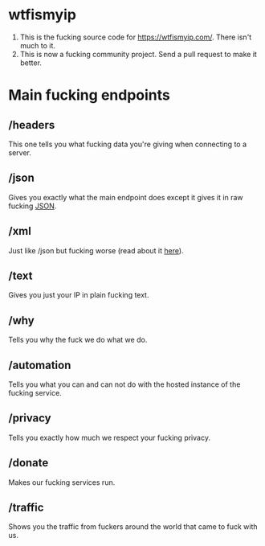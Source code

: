 # wtfismyip

1. This is the fucking source code for https://wtfismyip.com/. There isn't much to it.
2. This is now a fucking community project. Send a pull request to make it better.

# Main fucking endpoints

## /headers
This one tells you what fucking data you're giving when connecting to a server.

## /json
Gives you exactly what the main endpoint does except it gives it in raw fucking [JSON](https://www.json.org/json-en.html).

## /xml
Just like /json but fucking worse (read about it [here](https://en.wikipedia.org/wiki/XML)).

## /text
Gives you just your IP in plain fucking text.

## /why
Tells you why the fuck we do what we do.

## /automation
Tells you what you can and can not do with the hosted instance of the fucking service.

## /privacy
Tells you exactly how much we respect your fucking privacy.

## /donate
Makes our fucking services run.

## /traffic
Shows you the traffic from fuckers around the world that came to fuck with us.

